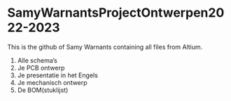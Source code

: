 # SamyWarnantsProjectOntwerpen2022-2023
This is the github of Samy Warnants containing all files from Altium.

1.	Alle schema’s
2.	Je PCB ontwerp
3.	Je presentatie in het Engels
4.	Je mechanisch ontwerp
5.	De BOM(stuklijst)

